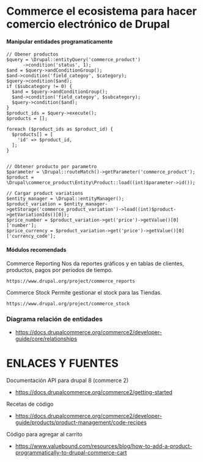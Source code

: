 Commerce el ecosistema para hacer comercio electrónico de Drupal
========

#### Manipular entidades programaticamente
```
// Obener productos
$query = \Drupal::entityQuery('commerce_product')
      ->condition('status', 1);
$and = $query->andConditionGroup();
$and->condition('field_categoy', $category);
$query->condition($and);
if ($subcategory != 0) {
  $and = $query->andConditionGroup();
  $and->condition('field_categoy', $subcategory);
  $query->condition($and);
}
$product_ids = $query->execute();
$products = [];

foreach ($product_ids as $product_id) {
  $products[] = [
    'id' => $product_id,
  ];
}


// Obtener producto por parametro
$parameter = \Drupal::routeMatch()->getParameter('commerce_product');
$product = \Drupal\commerce_product\Entity\Product::load((int)$parameter->id());

// Cargar product variations
$entity_manager = \Drupal::entityManager();
$product_variation = $entity_manager->getStorage('commerce_product_variation')->load((int)$product->getVariationIds()[0]);
$price_number = $product_variation->get('price')->getValue()[0]['number'];
$price_currency = $product_variation->get('price')->getValue()[0]['currency_code'];
```


#### Módulos recomendads
Commerce Reporting
Nos da reportes gráficos y en tablas de clientes, productos, pagos por periodos de tiempo.
```
https://www.drupal.org/project/commerce_reports
```

Commerce Stock
Permite gestionar el stock para las Tiendas.
```
https://www.drupal.org/project/commerce_stock
```

### Diagrama relación de entidades
- https://docs.drupalcommerce.org/commerce2/developer-guide/core/relationships


ENLACES Y FUENTES
=================
Documentación API para drupal 8 (commerce 2)
- https://docs.drupalcommerce.org/commerce2/getting-started

Recetas de código
- https://docs.drupalcommerce.org/commerce2/developer-guide/products/product-management/code-recipes

Código para agregar al carrito
- https://www.valuebound.com/resources/blog/how-to-add-a-product-programmatically-to-drupal-commerce-cart